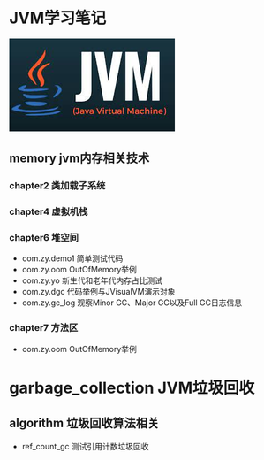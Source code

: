 # JVM学习笔记

![img.png](img/221022/1.png)

## memory jvm内存相关技术

### chapter2  类加载子系统

### chapter4  虚拟机栈

### chapter6  堆空间

- com.zy.demo1 简单测试代码
- com.zy.oom OutOfMemory举例
- com.zy.yo 新生代和老年代内存占比测试
- com.zy.dgc 代码举例与JVisualVM演示对象
- com.zy.gc_log 观察Minor GC、Major GC以及Full GC日志信息

### chapter7 方法区

- com.zy.oom OutOfMemory举例

# garbage_collection JVM垃圾回收
## algorithm  垃圾回收算法相关
- ref_count_gc 测试引用计数垃圾回收




